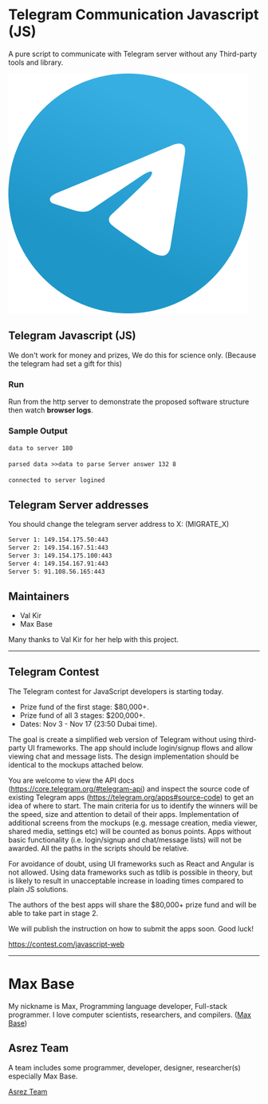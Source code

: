 # Telegram Communication Javascript (JS)

A pure script to communicate with Telegram server without any Third-party tools and library.

![Telegram Communication Javascript Mtproto](Telegram.svg)

## Telegram Javascript (JS)

We don't work for money and prizes, We do this for science only. (Because the telegram had set a gift for this)

### Run

Run from the http server to demonstrate the proposed software structure then watch **browser logs**.

### Sample Output
  
```
data to server 180

parsed data >>data to parse Server answer 132 8

connected to server logined
```

## Telegram Server addresses

You should change the telegram server address to X: (MIGRATE_X)

    Server 1: 149.154.175.50:443
    Server 2: 149.154.167.51:443
    Server 3: 149.154.175.100:443
    Server 4: 149.154.167.91:443
    Server 5: 91.108.56.165:443

## Maintainers

- Val Kir
- Max Base

Many thanks to Val Kir for her help with this project.

----------

## Telegram Contest

The Telegram contest for JavaScript developers is starting today. 

- Prize fund of the first stage: $80,000+.
- Prize fund of all 3 stages:  $200,000+.  
- Dates: Nov 3 - Nov 17 (23:50 Dubai time).

The goal is create a simplified web version of Telegram without using third-party UI frameworks. The app should include login/signup flows and allow viewing chat and message lists. The design implementation should be identical to the mockups attached below.

You are welcome to view the API docs (https://core.telegram.org/#telegram-api) and inspect the source code of existing Telegram apps (https://telegram.org/apps#source-code) to get an idea of where to start. The main criteria for us to identify the winners will be the speed, size and attention to detail of their apps. Implementation of additional screens from the mockups (e.g. message creation, media viewer, shared media, settings etc) will be counted as bonus points. Apps without basic functionality (i.e. login/signup and chat/message lists) will not be awarded. All the paths in the scripts should be relative. 

For avoidance of doubt, using UI frameworks such as React and Angular is not allowed. Using data frameworks such as tdlib is possible in theory, but is likely to result in unacceptable increase in loading times compared to plain JS solutions.

The authors of the best apps will share the $80,000+ prize fund and will be able to take part in stage 2.  

We will publish the instruction on how to submit the apps soon. Good luck!

https://contest.com/javascript-web

---------

# Max Base

My nickname is Max, Programming language developer, Full-stack programmer. I love computer scientists, researchers, and compilers. ([Max Base](https://maxbase.org/))

## Asrez Team

A team includes some programmer, developer, designer, researcher(s) especially Max Base.

[Asrez Team](https://www.asrez.com/)
